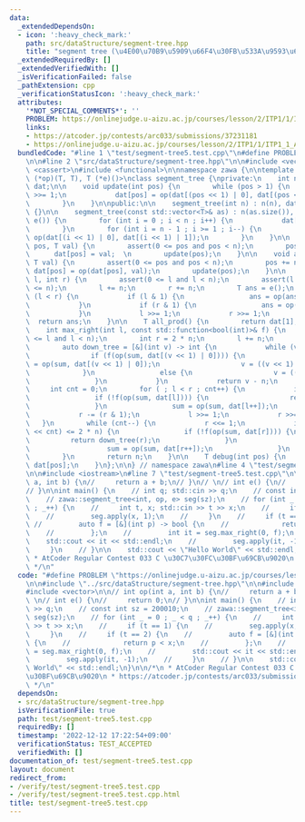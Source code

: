 ```yaml
---
data:
  _extendedDependsOn:
  - icon: ':heavy_check_mark:'
    path: src/dataStructure/segment-tree.hpp
    title: "segment tree (\u4E00\u70B9\u5909\u66F4\u30FB\u533A\u9593\u6F14\u7B97)"
  _extendedRequiredBy: []
  _extendedVerifiedWith: []
  _isVerificationFailed: false
  _pathExtension: cpp
  _verificationStatusIcon: ':heavy_check_mark:'
  attributes:
    '*NOT_SPECIAL_COMMENTS*': ''
    PROBLEM: https://onlinejudge.u-aizu.ac.jp/courses/lesson/2/ITP1/1/ITP1_1_A
    links:
    - https://atcoder.jp/contests/arc033/submissions/37231181
    - https://onlinejudge.u-aizu.ac.jp/courses/lesson/2/ITP1/1/ITP1_1_A
  bundledCode: "#line 1 \"test/segment-tree5.test.cpp\"\n#define PROBLEM \"https://onlinejudge.u-aizu.ac.jp/courses/lesson/2/ITP1/1/ITP1_1_A\"\
    \n\n#line 2 \"src/dataStructure/segment-tree.hpp\"\n\n#include <vector>\n#include\
    \ <cassert>\n#include <functional>\n\nnamespace zawa {\n\ntemplate <class T, T\
    \ (*op)(T, T), T (*e)()>\nclass segment_tree {\nprivate:\n    int n;\n    std::vector<T>\
    \ dat;\n\n    void update(int pos) {\n        while (pos > 1) {\n            pos\
    \ >>= 1;\n            dat[pos] = op(dat[(pos << 1) | 0], dat[(pos << 1) | 1]);\n\
    \        }\n    }\n\npublic:\n\n    segment_tree(int n) : n(n), dat(2 * n, e())\
    \ {}\n\n    segment_tree(const std::vector<T>& as) : n(as.size()), dat(2 * as.size(),\
    \ e()) {\n        for (int i = 0 ; i < n ; i++) {\n            dat[i + n] = as[i];\n\
    \        }\n        for (int i = n - 1 ; i >= 1 ; i--) {\n            dat[i] =\
    \ op(dat[(i << 1) | 0], dat[(i << 1) | 1]);\n        }\n    }\n\n    void set(int\
    \ pos, T val) {\n        assert(0 <= pos and pos < n);\n        pos += n;\n  \
    \      dat[pos] = val;  \n        update(pos);\n    }\n\n    void apply(int pos,\
    \ T val) {\n        assert(0 <= pos and pos < n);\n        pos += n;\n       \
    \ dat[pos] = op(dat[pos], val);\n        update(pos);\n    }\n\n    T query(int\
    \ l, int r) {\n        assert(0 <= l and l < n);\n        assert(l <= r and r\
    \ <= n);\n        l += n;\n        r += n;\n        T ans = e();\n        while\
    \ (l < r) {\n            if (l & 1) {\n                ans = op(ans, dat[l++]);\n\
    \            }\n            if (r & 1) {\n                ans = op(ans, dat[--r]);\n\
    \            }\n            l >>= 1;\n            r >>= 1;\n        }\n      \
    \  return ans;\n    }\n\n    T all_prod() {\n        return dat[1];\n    }\n\n\
    \    int max_right(int l, const std::function<bool(int)>& f) {\n        assert(0\
    \ <= l and l < n);\n        int r = 2 * n;\n        l += n;\n        T sum = e();\n\
    \        auto down_tree = [&](int v) -> int {\n            while (v < n) {\n \
    \               if (f(op(sum, dat[(v << 1) | 0]))) {\n                    sum\
    \ = op(sum, dat[(v << 1) | 0]);\n                    v = ((v << 1) | 1);\n   \
    \             }\n                else {\n                    v = ((v << 1) | 0);\n\
    \                }\n            }\n            return v - n;\n        };\n   \
    \     int cnt = 0;\n        for ( ; l < r ; cnt++) {\n            if (l & 1) {\n\
    \                if (!f(op(sum, dat[l]))) {\n                    return down_tree(l);\n\
    \                }\n                sum = op(sum, dat[l++]);\n            }\n\
    \            r -= (r & 1);\n            l >>= 1;\n            r >>= 1;\n     \
    \   }\n        while (cnt--) {\n            r <<= 1;\n            if (((r | 1)\
    \ << cnt) <= 2 * n) {\n                if (!f(op(sum, dat[r]))) {\n          \
    \          return down_tree(r);\n                }\n                else {\n \
    \                   sum = op(sum, dat[r++]);\n                }\n            }\n\
    \        }\n        return n;\n    }\n\n    T debug(int pos) {\n        return\
    \ dat[pos];\n    }\n};\n\n} // namespace zawa\n#line 4 \"test/segment-tree5.test.cpp\"\
    \n\n#include <iostream>\n#line 7 \"test/segment-tree5.test.cpp\"\n\n// int op(int\
    \ a, int b) {\n//     return a + b;\n// }\n// \n// int e() {\n//     return 0;\n\
    // }\n\nint main() {\n    // int q; std::cin >> q;\n    // const int sz = 200010;\n\
    \    // zawa::segment_tree<int, op, e> seg(sz);\n    // for (int _ = 0 ; _ < q\
    \ ; _++) {\n    //     int t, x; std::cin >> t >> x;\n    //     if (t == 1) {\n\
    \    //         seg.apply(x, 1);\n    //     }\n    //     if (t == 2) {\n   \
    \ //         auto f = [&](int p) -> bool {\n    //             return p < x;\n\
    \    //         };\n    //         int it = seg.max_right(0, f);\n    //     \
    \    std::cout << it << std::endl;\n    //         seg.apply(it, -1);\n    //\
    \     }\n    // }\n\n    std::cout << \"Hello World\" << std::endl;\n}\n\n/*\n\
    \ * AtCoder Regular Contest 033 C \u30C7\u30FC\u30BF\u69CB\u9020\n * https://atcoder.jp/contests/arc033/submissions/37231181\n\
    \ */\n"
  code: "#define PROBLEM \"https://onlinejudge.u-aizu.ac.jp/courses/lesson/2/ITP1/1/ITP1_1_A\"\
    \n\n#include \"../src/dataStructure/segment-tree.hpp\"\n\n#include <iostream>\n\
    #include <vector>\n\n// int op(int a, int b) {\n//     return a + b;\n// }\n//\
    \ \n// int e() {\n//     return 0;\n// }\n\nint main() {\n    // int q; std::cin\
    \ >> q;\n    // const int sz = 200010;\n    // zawa::segment_tree<int, op, e>\
    \ seg(sz);\n    // for (int _ = 0 ; _ < q ; _++) {\n    //     int t, x; std::cin\
    \ >> t >> x;\n    //     if (t == 1) {\n    //         seg.apply(x, 1);\n    //\
    \     }\n    //     if (t == 2) {\n    //         auto f = [&](int p) -> bool\
    \ {\n    //             return p < x;\n    //         };\n    //         int it\
    \ = seg.max_right(0, f);\n    //         std::cout << it << std::endl;\n    //\
    \         seg.apply(it, -1);\n    //     }\n    // }\n\n    std::cout << \"Hello\
    \ World\" << std::endl;\n}\n\n/*\n * AtCoder Regular Contest 033 C \u30C7\u30FC\
    \u30BF\u69CB\u9020\n * https://atcoder.jp/contests/arc033/submissions/37231181\n\
    \ */\n"
  dependsOn:
  - src/dataStructure/segment-tree.hpp
  isVerificationFile: true
  path: test/segment-tree5.test.cpp
  requiredBy: []
  timestamp: '2022-12-12 17:22:54+09:00'
  verificationStatus: TEST_ACCEPTED
  verifiedWith: []
documentation_of: test/segment-tree5.test.cpp
layout: document
redirect_from:
- /verify/test/segment-tree5.test.cpp
- /verify/test/segment-tree5.test.cpp.html
title: test/segment-tree5.test.cpp
---
```

